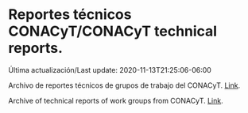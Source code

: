 # Reportes técnicos CONACyT/CONACyT technical reports.

Última actualización/Last update: 2020-11-13T21:25:06-06:00

Archivo de reportes técnicos de grupos de trabajo del CONACyT. [Link](https://coronavirus.conacyt.mx/productos/index.html).

Archive of technical reports of work groups from CONACyT. [Link](https://coronavirus.conacyt.mx/productos/index.html).
